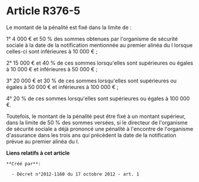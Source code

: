 # Article R376-5

Le montant de la pénalité est fixé dans la limite de : 

1° 4 000 € et 50 % des sommes obtenues par l'organisme de sécurité sociale à la date de la notification mentionnée au premier
alinéa du I lorsque celles-ci sont inférieures à 10 000 € ; 

2° 15 000 € et 40 % de ces sommes lorsqu'elles sont supérieures ou égales à 10 000 € et inférieures à 50 000 € ; 

3° 20 000 € et 30 % de ces sommes lorsqu'elles sont supérieures ou égales à 50 000 € et inférieures à 100 000 € ; 

4° 20 % de ces sommes lorsqu'elles sont supérieures ou égales à 100 000 €. 

Toutefois, le montant de la pénalité peut être fixé à un montant supérieur, dans la limite de 50 % des sommes versées, si le
directeur de l'organisme de sécurité sociale a déjà prononcé une pénalité à l'encontre de l'organisme d'assurance dans les
trois ans qui précèdent la date de la notification prévue au premier alinéa du I.

**Liens relatifs à cet article**

	**Créé par**:

	  - Décret n°2012-1160 du 17 octobre 2012 - art. 1
